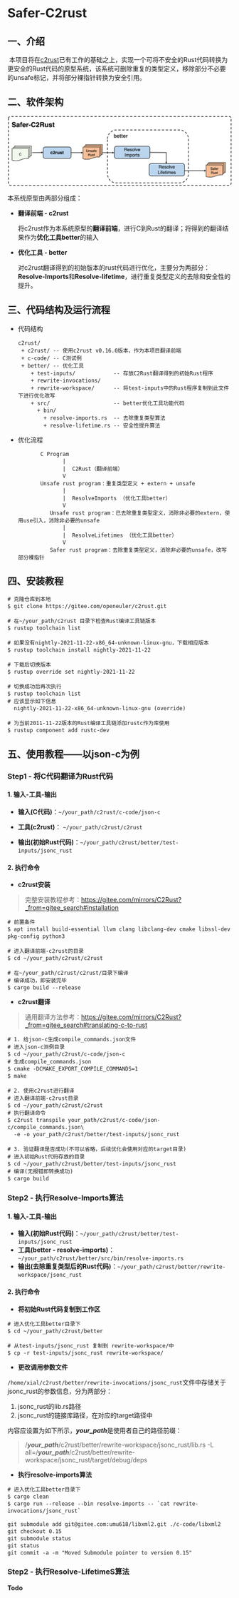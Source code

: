 # Safer-C2rust

## 一、介绍

​        本项目将在[c2rust](https://github.com/immunant/c2rust)已有工作的基础之上，实现一个可将不安全的Rust代码转换为更安全的Rust代码的原型系统，该系统可删除重复的类型定义，移除部分不必要的unsafe标记，并将部分裸指针转换为安全引用。

## 二、软件架构

<img src="./pictures/Safer_C2Rust架构图.png" alt="Safer_C2Rust架构图" />

本系统原型由两部分组成：

+ **翻译前端 - c2rust**

  将c2rust作为本系统原型的**翻译前端**，进行C到Rust的翻译；将得到的翻译结果作为**优化工具better**的输入

+ **优化工具 - better**

  对c2rust翻译得到的初始版本的rust代码进行优化，主要分为两部分：**Resolve-Imports**和**Resolve-lifetime**，进行重复类型定义的去除和安全性的提升。

## 三、代码结构及运行流程

+ 代码结构

  ```
  c2rust/
   + c2rust/ -- 使用c2rust v0.16.0版本，作为本项目翻译前端
   + c-code/ -- C测试例
   + better/ -- 优化工具
      + test-inputs/            -- 存放C2Rust翻译得到的初始Rust程序
      + rewrite-invocations/
      + rewrite-workspace/      -- 将test-inputs中的Rust程序复制到此文件下进行优化改写
      + src/                    -- better优化工具功能代码
        + bin/
          + resolve-imports.rs  -- 去除重复类型算法
          + resolve-lifetime.rs -- 安全性提升算法
  ```

+ 优化流程

  ```
  		 C Program 
     			|
     			|  C2Rust（翻译前端）
     			V
  		 Unsafe rust program：重复类型定义 + extern + unsafe 
     			|
     			|  ResolveImports （优化工具better）
     			V
  			Unsafe rust program：已去除重复类型定义，消除非必要的extern，使用use引入，消除非必要的unsafe
     			|
     			|  ResolveLifetimes （优化工具better）
     			V
  			Safer rust program：去除重复类型定义，消除非必要的unsafe，改写部分裸指针
  ```



## 四、安装教程

```shell
# 克隆仓库到本地
$ git clone https://gitee.com/openeuler/c2rust.git

# 在~/your_path/c2rust 目录下检查Rust编译工具链版本
$ rustup toolchain list

# 如果没有nightly-2021-11-22-x86_64-unknown-linux-gnu，下载相应版本
$ rustup toolchain install nightly-2021-11-22

# 下载后切换版本
$ rustup override set nightly-2021-11-22

# 切换成功后再次执行
$ rustup toolchain list
# 应该显示如下信息
  nightly-2021-11-22-x86_64-unknown-linux-gnu (override)

# 为当前2011-11-22版本的Rust编译工具链添加rustc作为库使用
$ rustup component add rustc-dev

```

## 五、使用教程——以json-c为例

### Step1 - 将C代码翻译为Rust代码

#### 1. 输入-工具-输出

+ **输入(C代码)**：`~/your_path/c2rust/c-code/json-c`

+ **工具(c2rust)**： `~/your_path/c2rust/c2rust` 

+ **输出(初始Rust代码)**：`~/your_path/c2rust/better/test-inputs/jsonc_rust`

#### 2. 执行命令

+ **c2rust安装**

> 完整安装教程参考：https://gitee.com/mirrors/C2Rust?_from=gitee_search#installation

```shell
# 前置条件
$ apt install build-essential llvm clang libclang-dev cmake libssl-dev pkg-config python3

# 进入翻译前端-c2rust的目录
$ cd ~/your_path/c2rust/c2rust

# 在~/your_path/c2rust/c2rust/目录下编译
# 编译成功，即安装完毕
$ cargo build --release
```

+ **c2rust翻译**

> 通用翻译方法参考：https://gitee.com/mirrors/C2Rust?_from=gitee_search#translating-c-to-rust

```shell
# 1. 给json-c生成compile_commands.json文件
# 进入json-c测例目录
$ cd ~/your_path/c2rust/c-code/json-c
# 生成compile_commands.json
$ cmake -DCMAKE_EXPORT_COMPILE_COMMANDS=1
$ make

# 2. 使用c2rust进行翻译
# 进入翻译前端-c2rust目录
$ cd ~/your_path/c2rust/c2rust
# 执行翻译命令
$ c2rust transpile your_path/c2rust/c-code/json-c/compile_commands.json\
  -e -o your_path/c2rust/better/test-inputs/jsonc_rust
  
# 3. 验证翻译是否成功(不可以省略，后续优化会使用对应的target目录)
# 进入初始Rust代码存放的目录
$ cd ~/your_path/c2rust/better/test-inputs/jsonc_rust
# 编译(无报错即转换成功)
$ cargo build
```

### Step2 - 执行Resolve-Imports算法

#### 1. 输入-工具-输出

+ **输入(初始Rust代码)**：`~/your_path/c2rust/better/test-inputs/jsonc_rust`
+ **工具(better - resolve-imports)**：`~/your_path/c2rust/better/src/bin/resolve-imports.rs`
+ **输出(去除重复类型后的Rust代码)**：`~/your_path/c2rust/better/rewrite-workspace/jsonc_rust`

#### 2. 执行命令

+ **将初始Rust代码复制到工作区**

```shell
# 进入优化工具better目录下
$ cd ~/your_path/c2rust/better

# 从test-inputs/jsonc_rust 复制到 rewrite-workspace/中
$ cp -r test-inputs/jsonc_rust rewrite-workspace/
```

+ **更改调用参数文件**

`/home/xial/c2rust/better/rewrite-invocations/jsonc_rust`文件中存储关于jsonc_rust的参数信息，分为两部分：

1. jsonc_rust的lib.rs路径
2. jsonc_rust的链接库路径，在对应的target路径中

内容应设置为如下所示，***your_path***是使用者自己的路径前缀：

> /***your_path***/c2rust/better/rewrite-workspace/jsonc_rust/lib.rs
> -L all=/***your_path***/c2rust/better/rewrite-workspace/jsonc_rust/target/debug/deps

+ **执行resolve-imports算法**

```shell
# 进入优化工具better目录下
$ cargo clean
$ cargo run --release --bin resolve-imports -- `cat rewrite-invocations/jsonc_rust`
```

```
git submodule add git@gitee.com:umu618/libxml2.git ./c-code/libxml2
git checkout 0.15
git submodule status
git status
git commit -a -m "Moved Submodule pointer to version 0.15"
```

### Step2 - 执行Resolve-LifetimeS算法

**Todo**

